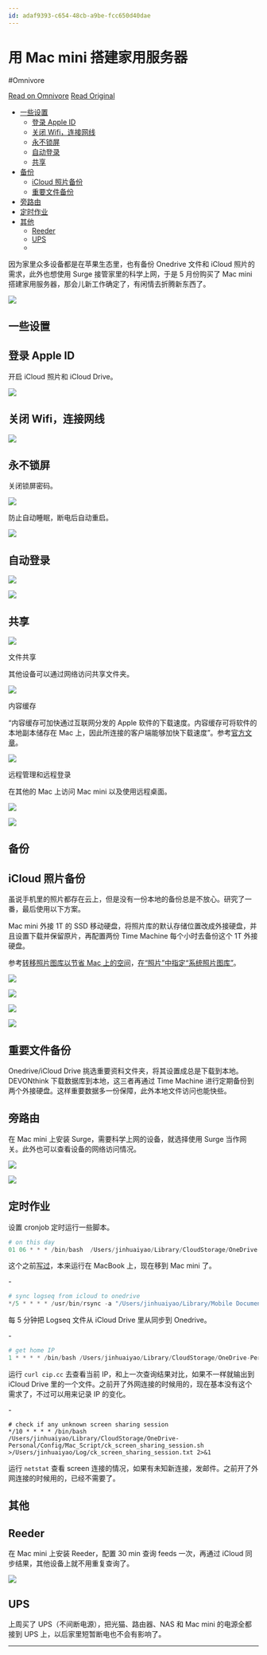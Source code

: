 ```yaml
---
id: adaf9393-c654-48cb-a9be-fcc650d40dae
---
```


# 用 Mac mini 搭建家用服务器
#Omnivore

[Read on Omnivore](https://omnivore.app/me/mac-mini-18c9f1b3bee)
[Read Original](https://www.jinhuaiyao.com/posts/home-server-with-mac-mini/)

* [一些设置](#一些设置)  
   * [登录 Apple ID](#登录-apple-id)  
   * [关闭 Wifi，连接网线](#关闭-wifi连接网线)  
   * [永不锁屏](#永不锁屏)  
   * [自动登录](#自动登录)  
   * [共享](#共享)
* [备份](#备份)  
   * [iCloud 照片备份](#icloud-照片备份)  
   * [重要文件备份](#重要文件备份)
* [旁路由](#旁路由)
* [定时作业](#定时作业)
* [其他](#其他)  
   * [Reeder](#reeder)  
   * [UPS](#ups)  
   * [](#heading)

因为家里众多设备都是在苹果生态里，也有备份 Onedrive 文件和 iCloud 照片的需求，此外也想使用 Surge 接管家里的科学上网，于是 5 月份购买了 Mac mini 搭建家用服务器，那会儿新工作确定了，有闲情去折腾新东西了。

![](https://proxy-prod.omnivore-image-cache.app/0x0,sp6cF4g5yctvP3KJ0W_4im2fVAufZsslORlDtWEvwg8E/https://huaiyao-image-hosting.oss-cn-shanghai.aliyuncs.com/images/home-server-with-mac-mini-1.png)

## 一些设置

## 登录 Apple ID

开启 iCloud 照片和 iCloud Drive。

![](https://proxy-prod.omnivore-image-cache.app/0x0,stIVwKCQE9o-7W-K7H8IJBoOI7fSudQItaEYBiAV0wMs/https://huaiyao-image-hosting.oss-cn-shanghai.aliyuncs.com/images/home-server-with-mac-mini-6.png)

## 关闭 Wifi，连接网线

![](https://proxy-prod.omnivore-image-cache.app/0x0,sVckM0zMHt26HPAoauPqTbFeuWMIA8dA1DXAgMqLE-Lw/https://huaiyao-image-hosting.oss-cn-shanghai.aliyuncs.com/images/home-server-with-mac-mini-2.png)

## 永不锁屏

关闭锁屏密码。

![](https://proxy-prod.omnivore-image-cache.app/0x0,s2l4MQVpzuF_LbgtsrSJ76N0ChVUtXPsTbQUEUTr0_ps/https://huaiyao-image-hosting.oss-cn-shanghai.aliyuncs.com/images/home-server-with-mac-mini-3.jpg)

防止自动睡眠，断电后自动重启。

![](https://proxy-prod.omnivore-image-cache.app/0x0,sOE1_2_EyvvzS_kA-GlH--T3elWnY6U_ttqrDn6SkANU/https://huaiyao-image-hosting.oss-cn-shanghai.aliyuncs.com/images/home-server-with-mac-mini-4.jpg)

## 自动登录

![](https://proxy-prod.omnivore-image-cache.app/0x0,sV2bMuAYyASFz7o3bHR1swR51PLz4PxhHPObBPIJIZI8/https://huaiyao-image-hosting.oss-cn-shanghai.aliyuncs.com/images/home-server-with-mac-mini-5.jpg)

![](https://proxy-prod.omnivore-image-cache.app/0x0,sOPq6DrFy6IfTTm2y8VN1lAWeITQvlAgCznUqGO9OhYw/https://huaiyao-image-hosting.oss-cn-shanghai.aliyuncs.com/images/home-server-with-mac-mini-7.jpg)

## 共享

![](https://proxy-prod.omnivore-image-cache.app/0x0,seiP5bNHOE8tjW415UNItvsoW5Fnqd2gjmH0-kD3-pAM/https://huaiyao-image-hosting.oss-cn-shanghai.aliyuncs.com/images/home-server-with-mac-mini-8.jpg)

文件共享

其他设备可以通过网络访问共享文件夹。

![](https://proxy-prod.omnivore-image-cache.app/0x0,s_fyFFlydc7FQiSwxxV7QtH_EFmJ0otnrAwfZdO-6cao/https://huaiyao-image-hosting.oss-cn-shanghai.aliyuncs.com/images/home-server-with-mac-mini-9.jpg)

内容缓存

“内容缓存可加快通过互联网分发的 Apple 软件的下载速度。内容缓存可将软件的本地副本储存在 Mac 上，因此所连接的客户端能够加快下载速度”。参考[官方文章](https://support.apple.com/zh-cn/HT204675)。

![](https://proxy-prod.omnivore-image-cache.app/0x0,sQ2duh1eWtXKxsh_5sVp_Luw4KRUo2y7h_WzwDmW7Zgo/https://huaiyao-image-hosting.oss-cn-shanghai.aliyuncs.com/images/home-server-with-mac-mini-10.jpg)

远程管理和远程登录

在其他的 Mac 上访问 Mac mini 以及使用远程桌面。

![](https://proxy-prod.omnivore-image-cache.app/0x0,sbbQ4YcuxHN0GWu_1pWxJlLC1lmYB1pR0Zkf6T7wxkfE/https://huaiyao-image-hosting.oss-cn-shanghai.aliyuncs.com/images/home-server-with-mac-mini-11.png)

![](https://proxy-prod.omnivore-image-cache.app/0x0,sBc2ueTC7sPk4SzbOxyT1bPSNtqu6KuyQ9WIeN6kS-UY/https://huaiyao-image-hosting.oss-cn-shanghai.aliyuncs.com/images/home-server-with-mac-mini-12.png)

## 备份

## iCloud 照片备份

虽说手机里的照片都存在云上，但是没有一份本地的备份总是不放心。研究了一番，最后使用以下方案。

Mac mini 外接 1T 的 SSD 移动硬盘，将照片库的默认存储位置改成外接硬盘，并且设置下载并保留原片，再配置两份 Time Machine 每个小时去备份这个 1T 外接硬盘。

参考[转移照片图库以节省 Mac 上的空间](https://support.apple.com/zh-cn/HT201517)，[在“照片”中指定“系统照片图库”](https://support.apple.com/zh-cn/HT204414)。

![](https://proxy-prod.omnivore-image-cache.app/0x0,sFCJK-k-uhB-A165LbcRfQ_xe_A9yhNdMHVapT294S4k/https://huaiyao-image-hosting.oss-cn-shanghai.aliyuncs.com/images/home-server-with-mac-mini-13.jpg)

![](https://proxy-prod.omnivore-image-cache.app/0x0,sCbn9mamvNrMxnbdlo3Gls6MZciSaBRLPseogL8nK0FQ/https://huaiyao-image-hosting.oss-cn-shanghai.aliyuncs.com/images/home-server-with-mac-mini-14.jpg)

![](https://proxy-prod.omnivore-image-cache.app/0x0,sR9Pv_F8CaqeiYnmXxUZIGs_AzUiCkqVRrcRN7C1SMfA/https://huaiyao-image-hosting.oss-cn-shanghai.aliyuncs.com/images/home-server-with-mac-mini-15.jpg)

![](https://proxy-prod.omnivore-image-cache.app/0x0,sB-1L96xga712SgBxITbVeVAf1M60PWyzmfSzUOB3Fsk/https://huaiyao-image-hosting.oss-cn-shanghai.aliyuncs.com/images/home-server-with-mac-mini-16.jpg)

## 重要文件备份

Onedrive/iCloud Drive 挑选重要资料文件夹，将其设置成总是下载到本地。DEVONthink 下载数据库到本地，这三者再通过 Time Machine 进行定期备份到两个外接硬盘。这样重要数据多一份保障，此外本地文件访问也能快些。

## 旁路由

在 Mac mini 上安装 Surge，需要科学上网的设备，就选择使用 Surge 当作网关。此外也可以查看设备的网络访问情况。

![](https://proxy-prod.omnivore-image-cache.app/0x0,sig6bdIrB_0X8MRT93phWubX4CnfqNswZgHnYa27lN8Y/https://huaiyao-image-hosting.oss-cn-shanghai.aliyuncs.com/images/home-server-with-mac-mini-18.jpg)

![](https://proxy-prod.omnivore-image-cache.app/0x0,s4N_y2jFZeSRYqUQBDZ5huieDcsGf4Z119qQqN--NNeM/https://huaiyao-image-hosting.oss-cn-shanghai.aliyuncs.com/images/home-server-with-mac-mini-19.jpg)

## 定时作业

设置 cronjob 定时运行一些脚本。

```awk
# on this day
01 06 * * * /bin/bash  /Users/jinhuaiyao/Library/CloudStorage/OneDrive-Personal/Config/Mac_Script/on_this_day.sh > /Users/jinhuaiyao/Log/on_this_day.log 2>&1

```

这个之前[写过](https://www.jinhuaiyao.com/posts/about-logseq/#%E9%82%A3%E5%B9%B4%E4%BB%8A%E6%97%A5)，本来运行在 MacBook 上，现在移到 Mac mini 了。

\-

```awk
# sync logseq from icloud to onedrive
*/5 * * * * /usr/bin/rsync -a "/Users/jinhuaiyao/Library/Mobile Documents/iCloud~com~logseq~logseq/Documents/" "/Users/jinhuaiyao/Library/CloudStorage/OneDrive-Personal/Logseq" > /Users/jinhuaiyao/Log/Logseq.bak.log 2>&1

```

每 5 分钟把 Logseq 文件从 iCloud Drive 里从同步到 Onedrive。

\-

```awk
# get home IP
1 * * * * /bin/bash /Users/jinhuaiyao/Library/CloudStorage/OneDrive-Personal/Config/Mac_Script/get_home_ip.sh >/Users/jinhuaiyao/Log/get_home_ip.txt 2>&1

```

运行 `curl cip.cc` 去查看当前 IP，和上一次查询结果对比，如果不一样就输出到 iCloud Drive 里的一个文件。之前开了外网连接的时候用的，现在基本没有这个需求了，不过可以用来记录 IP 的变化。

\-

```crystal
# check if any unknown screen sharing session
*/10 * * * * /bin/bash /Users/jinhuaiyao/Library/CloudStorage/OneDrive-Personal/Config/Mac_Script/ck_screen_sharing_session.sh >/Users/jinhuaiyao/Log/ck_screen_sharing_session.txt 2>&1

```

运行 `netstat` 查看 screen 连接的情况，如果有未知新连接，发邮件。之前开了外网连接的时候用的，已经不需要了。

## 其他

## Reeder

在 Mac mini 上安装 Reeder，配置 30 min 查询 feeds 一次，再通过 iCloud 同步结果，其他设备上就不用重复查询了。

![](https://proxy-prod.omnivore-image-cache.app/0x0,sdGDRJ-L5bdVvBkkoUPG0JANT14Ih8SGuhC2Vv1QFXn0/https://huaiyao-image-hosting.oss-cn-shanghai.aliyuncs.com/images/home-server-with-mac-mini-20.jpg)

## UPS

上周买了 UPS（不间断电源），把光猫、路由器、NAS 和 Mac mini 的电源全都接到 UPS 上，以后家里短暂断电也不会有影响了。

---


